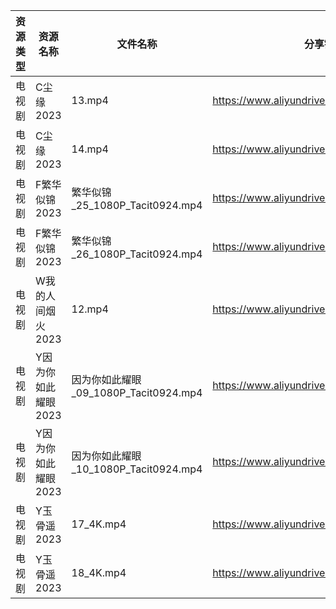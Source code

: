 | 资源类型 | 资源名称         | 文件名称                           | 分享链接                                      | 更新时间       |
| ---- | ------------ | ------------------------------ | ----------------------------------------- | ---------- |
| 电视剧  | C尘缘2023      | 13.mp4                         | https://www.aliyundrive.com/s/yWHajFwVrtP | 2023-07-10 |
| 电视剧  | C尘缘2023      | 14.mp4                         | https://www.aliyundrive.com/s/yWHajFwVrtP | 2023-07-10 |
| 电视剧  | F繁华似锦2023    | 繁华似锦_25_1080P_Tacit0924.mp4    | https://www.aliyundrive.com/s/nfqRpmX9zDs | 2023-07-10 |
| 电视剧  | F繁华似锦2023    | 繁华似锦_26_1080P_Tacit0924.mp4    | https://www.aliyundrive.com/s/nfqRpmX9zDs | 2023-07-10 |
| 电视剧  | W我的人间烟火2023  | 12.mp4                         | https://www.aliyundrive.com/s/MrDX7S2H7Wa | 2023-07-10 |
| 电视剧  | Y因为你如此耀眼2023 | 因为你如此耀眼_09_1080P_Tacit0924.mp4 | https://www.aliyundrive.com/s/WLdrmG3sqtA | 2023-07-10 |
| 电视剧  | Y因为你如此耀眼2023 | 因为你如此耀眼_10_1080P_Tacit0924.mp4 | https://www.aliyundrive.com/s/WLdrmG3sqtA | 2023-07-10 |
| 电视剧  | Y玉骨遥2023     | 17_4K.mp4                      | https://www.aliyundrive.com/s/6XUEY7X9nW2 | 2023-07-10 |
| 电视剧  | Y玉骨遥2023     | 18_4K.mp4                      | https://www.aliyundrive.com/s/6XUEY7X9nW2 | 2023-07-10 |
